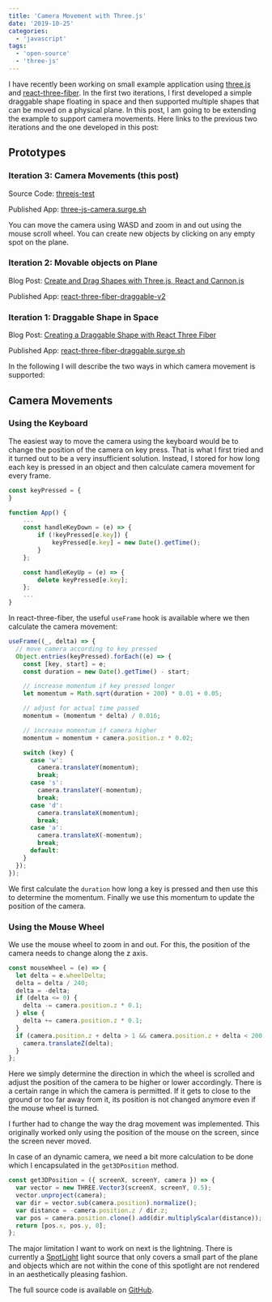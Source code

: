 ```yaml
---
title: 'Camera Movement with Three.js'
date: '2019-10-25'
categories:
  - 'javascript'
tags:
  - 'open-source'
  - 'three-js'
---
```


I have recently been working on small example application using [three.js](https://threejs.org/) and [react-three-fiber](https://github.com/react-spring/react-three-fiber). In the first two iterations, I first developed a simple draggable shape floating in space and then supported multiple shapes that can be moved on a physical plane. In this post, I am going to be extending the example to support camera movements. Here links to the previous two iterations and the one developed in this post:

## Prototypes

### Iteration 3: Camera Movements (this post)

Source Code: [threejs-test](https://github.com/mxro/threejs-test/tree/master/test3)

Published App: [three-js-camera.surge.sh](https://three-js-camera.surge.sh/)

You can move the camera using WASD and zoom in and out using the mouse scroll wheel. You can create new objects by clicking on any empty spot on the plane.

### Iteration 2: Movable objects on Plane

Blog Post: [Create and Drag Shapes with Three.js, React and Cannon.js](https://maxrohde.com/2019/10/23/create-and-drag-shapes-with-three-js-react-and-cannon-js/)

Published App: [react-three-fiber-draggable-v2](https://react-three-fiber-draggable-v2.surge.sh/)

### Iteration 1: Draggable Shape in Space

Blog Post: [Creating a Draggable Shape with React Three Fiber](https://maxrohde.com/2019/10/19/creating-a-draggable-shape-with-react-three-fiber/)

Published App: [react-three-fiber-draggable.surge.sh](https://react-three-fiber-draggable.surge.sh/)

In the following I will describe the two ways in which camera movement is supported:

## Camera Movements

### Using the Keyboard

The easiest way to move the camera using the keyboard would be to change the position of the camera on key press. That is what I first tried and it turned out to be a very insufficient solution. Instead, I stored for how long each key is pressed in an object and then calculate camera movement for every frame.

```javascript
const keyPressed = {
}

function App() {
    ...
    const handleKeyDown = (e) => {
        if (!keyPressed[e.key]) {
            keyPressed[e.key] = new Date().getTime();
        }
    };

    const handleKeyUp = (e) => {
        delete keyPressed[e.key];
    };
    ...
}
```

In react-three-fiber, the useful `useFrame` hook is available where we then calculate the camera movement:

```javascript
useFrame((_, delta) => {
  // move camera according to key pressed
  Object.entries(keyPressed).forEach((e) => {
    const [key, start] = e;
    const duration = new Date().getTime() - start;

    // increase momentum if key pressed longer
    let momentum = Math.sqrt(duration + 200) * 0.01 + 0.05;

    // adjust for actual time passed
    momentum = (momentum * delta) / 0.016;

    // increase momentum if camera higher
    momentum = momentum + camera.position.z * 0.02;

    switch (key) {
      case 'w':
        camera.translateY(momentum);
        break;
      case 's':
        camera.translateY(-momentum);
        break;
      case 'd':
        camera.translateX(momentum);
        break;
      case 'a':
        camera.translateX(-momentum);
        break;
      default:
    }
  });
});
```

We first calculate the `duration` how long a key is pressed and then use this to determine the momentum. Finally we use this momentum to update the position of the camera.

### Using the Mouse Wheel

We use the mouse wheel to zoom in and out. For this, the position of the camera needs to change along the z axis.

```javascript
const mouseWheel = (e) => {
  let delta = e.wheelDelta;
  delta = delta / 240;
  delta = -delta;
  if (delta <= 0) {
    delta -= camera.position.z * 0.1;
  } else {
    delta += camera.position.z * 0.1;
  }
  if (camera.position.z + delta > 1 && camera.position.z + delta < 200) {
    camera.translateZ(delta);
  }
};
```

Here we simply determine the direction in which the wheel is scrolled and adjust the position of the camera to be higher or lower accordingly. There is a certain range in which the camera is permitted. If it gets to close to the ground or too far away from it, its position is not changed anymore even if the mouse wheel is turned.

I further had to change the way the drag movement was implemented. This originally worked only using the position of the mouse on the screen, since the screen never moved.

In case of an dynamic camera, we need a bit more calculation to be done which I encapsulated in the `get3DPosition` method.

```javascript
const get3DPosition = ({ screenX, screenY, camera }) => {
  var vector = new THREE.Vector3(screenX, screenY, 0.5);
  vector.unproject(camera);
  var dir = vector.sub(camera.position).normalize();
  var distance = -camera.position.z / dir.z;
  var pos = camera.position.clone().add(dir.multiplyScalar(distance));
  return [pos.x, pos.y, 0];
};
```

The major limitation I want to work on next is the lightning. There is currently a [SpotLight](https://threejs.org/docs/#api/en/lights/SpotLight) light source that only covers a small part of the plane and objects which are not within the cone of this spotlight are not rendered in an aesthetically pleasing fashion.

The full source code is available on [GitHub](https://github.com/mxro/threejs-test/tree/master/test3).
